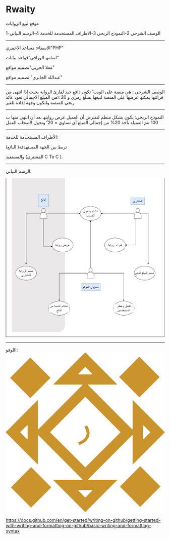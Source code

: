 # Rwaity
موقع لبيع الروايات

1-الوصف الشرحي
2-النموذج الربحي
3-الاطراف المستخدمة للخدمة
4-الرسم البیاني


______________________________________________________________________________________________________________________
الاسماء:
مساعد الاحمري"PHP”

اسامھ الورافي“قواعد بیانات"

معلا الحربي"تصمیم مواقع"

عبدالله الجابري" تصمیم مواقع" 

______________________________________________________________________________________________________________________
الوصف الشرحي :
ھي منصة على الویب ّ تكون دافع جید لقارئ الروایة
بحیث إذا انتھى من قرائتھا یمكنھ عرضھا على المنصة
 لبیعھا بمبلغ رمزي
و 20 ٪من المبلغ الاجمالي تعود عائد
ربحي للمنصة ولتكون وجھة إفادة للغیر

______________________________________________________________________________________________________________________
 النموذج الربحي:
یكون بشكل منظم لنفترض أن العمیل عرض روایتھ
بعد أن انتھى منھا ب 100 تتم العمیلة بأخذ 20%
من إجمالي المبلغ أي تساوي = 20 
ّ وتحول لأصحاب العمل


 __________
 الأطراف المستخدمة للخدمة:
 
تربط بین الجھة المستھدفة( البائع)

والمستفید (المشتري C To C ).

______________________________________________________________________________________________________________________
الرسم البياني:

![This is an image](https://github.com/O115sama/Rwaity/blob/main/resources/Img/%D8%A7%D9%84%D8%B1%D8%B3%D9%85%20%D8%A7%D9%84%D8%A8%D9%8A%D8%A7%D9%86%D9%8A.png?raw=true)



_______________________________________________________________________________________________________________________

اللوقو:
![This is an image](https://github.com/O115sama/Rwaity/blob/main/resources/Img/logo.jpg?raw=true)



https://docs.github.com/en/get-started/writing-on-github/getting-started-with-writing-and-formatting-on-github/basic-writing-and-formatting-syntax
